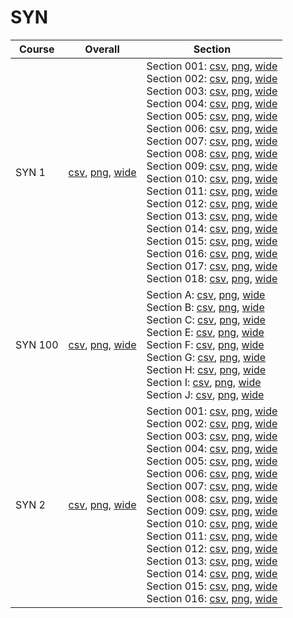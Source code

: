 # SYN

| Course | Overall | Section |
| ------ | ------- | ------- |
| SYN 1 | [csv](https://github.com/UCSD-Historical-Enrollment-Data/2023Winter/blob/main/overall/SYN%201.csv), [png](https://raw.githubusercontent.com/UCSD-Historical-Enrollment-Data/2023Winter/main/plot_overall/SYN%201.png), [wide](https://raw.githubusercontent.com/UCSD-Historical-Enrollment-Data/2023Winter/main/plot_overall_wide/SYN%201.png) | Section 001: [csv](https://github.com/UCSD-Historical-Enrollment-Data/2023Winter/blob/main/section/SYN%201_001.csv), [png](https://raw.githubusercontent.com/UCSD-Historical-Enrollment-Data/2023Winter/main/plot_section/SYN%201_001.png), [wide](https://raw.githubusercontent.com/UCSD-Historical-Enrollment-Data/2023Winter/main/plot_section_wide/SYN%201_001.png)<br>Section 002: [csv](https://github.com/UCSD-Historical-Enrollment-Data/2023Winter/blob/main/section/SYN%201_002.csv), [png](https://raw.githubusercontent.com/UCSD-Historical-Enrollment-Data/2023Winter/main/plot_section/SYN%201_002.png), [wide](https://raw.githubusercontent.com/UCSD-Historical-Enrollment-Data/2023Winter/main/plot_section_wide/SYN%201_002.png)<br>Section 003: [csv](https://github.com/UCSD-Historical-Enrollment-Data/2023Winter/blob/main/section/SYN%201_003.csv), [png](https://raw.githubusercontent.com/UCSD-Historical-Enrollment-Data/2023Winter/main/plot_section/SYN%201_003.png), [wide](https://raw.githubusercontent.com/UCSD-Historical-Enrollment-Data/2023Winter/main/plot_section_wide/SYN%201_003.png)<br>Section 004: [csv](https://github.com/UCSD-Historical-Enrollment-Data/2023Winter/blob/main/section/SYN%201_004.csv), [png](https://raw.githubusercontent.com/UCSD-Historical-Enrollment-Data/2023Winter/main/plot_section/SYN%201_004.png), [wide](https://raw.githubusercontent.com/UCSD-Historical-Enrollment-Data/2023Winter/main/plot_section_wide/SYN%201_004.png)<br>Section 005: [csv](https://github.com/UCSD-Historical-Enrollment-Data/2023Winter/blob/main/section/SYN%201_005.csv), [png](https://raw.githubusercontent.com/UCSD-Historical-Enrollment-Data/2023Winter/main/plot_section/SYN%201_005.png), [wide](https://raw.githubusercontent.com/UCSD-Historical-Enrollment-Data/2023Winter/main/plot_section_wide/SYN%201_005.png)<br>Section 006: [csv](https://github.com/UCSD-Historical-Enrollment-Data/2023Winter/blob/main/section/SYN%201_006.csv), [png](https://raw.githubusercontent.com/UCSD-Historical-Enrollment-Data/2023Winter/main/plot_section/SYN%201_006.png), [wide](https://raw.githubusercontent.com/UCSD-Historical-Enrollment-Data/2023Winter/main/plot_section_wide/SYN%201_006.png)<br>Section 007: [csv](https://github.com/UCSD-Historical-Enrollment-Data/2023Winter/blob/main/section/SYN%201_007.csv), [png](https://raw.githubusercontent.com/UCSD-Historical-Enrollment-Data/2023Winter/main/plot_section/SYN%201_007.png), [wide](https://raw.githubusercontent.com/UCSD-Historical-Enrollment-Data/2023Winter/main/plot_section_wide/SYN%201_007.png)<br>Section 008: [csv](https://github.com/UCSD-Historical-Enrollment-Data/2023Winter/blob/main/section/SYN%201_008.csv), [png](https://raw.githubusercontent.com/UCSD-Historical-Enrollment-Data/2023Winter/main/plot_section/SYN%201_008.png), [wide](https://raw.githubusercontent.com/UCSD-Historical-Enrollment-Data/2023Winter/main/plot_section_wide/SYN%201_008.png)<br>Section 009: [csv](https://github.com/UCSD-Historical-Enrollment-Data/2023Winter/blob/main/section/SYN%201_009.csv), [png](https://raw.githubusercontent.com/UCSD-Historical-Enrollment-Data/2023Winter/main/plot_section/SYN%201_009.png), [wide](https://raw.githubusercontent.com/UCSD-Historical-Enrollment-Data/2023Winter/main/plot_section_wide/SYN%201_009.png)<br>Section 010: [csv](https://github.com/UCSD-Historical-Enrollment-Data/2023Winter/blob/main/section/SYN%201_010.csv), [png](https://raw.githubusercontent.com/UCSD-Historical-Enrollment-Data/2023Winter/main/plot_section/SYN%201_010.png), [wide](https://raw.githubusercontent.com/UCSD-Historical-Enrollment-Data/2023Winter/main/plot_section_wide/SYN%201_010.png)<br>Section 011: [csv](https://github.com/UCSD-Historical-Enrollment-Data/2023Winter/blob/main/section/SYN%201_011.csv), [png](https://raw.githubusercontent.com/UCSD-Historical-Enrollment-Data/2023Winter/main/plot_section/SYN%201_011.png), [wide](https://raw.githubusercontent.com/UCSD-Historical-Enrollment-Data/2023Winter/main/plot_section_wide/SYN%201_011.png)<br>Section 012: [csv](https://github.com/UCSD-Historical-Enrollment-Data/2023Winter/blob/main/section/SYN%201_012.csv), [png](https://raw.githubusercontent.com/UCSD-Historical-Enrollment-Data/2023Winter/main/plot_section/SYN%201_012.png), [wide](https://raw.githubusercontent.com/UCSD-Historical-Enrollment-Data/2023Winter/main/plot_section_wide/SYN%201_012.png)<br>Section 013: [csv](https://github.com/UCSD-Historical-Enrollment-Data/2023Winter/blob/main/section/SYN%201_013.csv), [png](https://raw.githubusercontent.com/UCSD-Historical-Enrollment-Data/2023Winter/main/plot_section/SYN%201_013.png), [wide](https://raw.githubusercontent.com/UCSD-Historical-Enrollment-Data/2023Winter/main/plot_section_wide/SYN%201_013.png)<br>Section 014: [csv](https://github.com/UCSD-Historical-Enrollment-Data/2023Winter/blob/main/section/SYN%201_014.csv), [png](https://raw.githubusercontent.com/UCSD-Historical-Enrollment-Data/2023Winter/main/plot_section/SYN%201_014.png), [wide](https://raw.githubusercontent.com/UCSD-Historical-Enrollment-Data/2023Winter/main/plot_section_wide/SYN%201_014.png)<br>Section 015: [csv](https://github.com/UCSD-Historical-Enrollment-Data/2023Winter/blob/main/section/SYN%201_015.csv), [png](https://raw.githubusercontent.com/UCSD-Historical-Enrollment-Data/2023Winter/main/plot_section/SYN%201_015.png), [wide](https://raw.githubusercontent.com/UCSD-Historical-Enrollment-Data/2023Winter/main/plot_section_wide/SYN%201_015.png)<br>Section 016: [csv](https://github.com/UCSD-Historical-Enrollment-Data/2023Winter/blob/main/section/SYN%201_016.csv), [png](https://raw.githubusercontent.com/UCSD-Historical-Enrollment-Data/2023Winter/main/plot_section/SYN%201_016.png), [wide](https://raw.githubusercontent.com/UCSD-Historical-Enrollment-Data/2023Winter/main/plot_section_wide/SYN%201_016.png)<br>Section 017: [csv](https://github.com/UCSD-Historical-Enrollment-Data/2023Winter/blob/main/section/SYN%201_017.csv), [png](https://raw.githubusercontent.com/UCSD-Historical-Enrollment-Data/2023Winter/main/plot_section/SYN%201_017.png), [wide](https://raw.githubusercontent.com/UCSD-Historical-Enrollment-Data/2023Winter/main/plot_section_wide/SYN%201_017.png)<br>Section 018: [csv](https://github.com/UCSD-Historical-Enrollment-Data/2023Winter/blob/main/section/SYN%201_018.csv), [png](https://raw.githubusercontent.com/UCSD-Historical-Enrollment-Data/2023Winter/main/plot_section/SYN%201_018.png), [wide](https://raw.githubusercontent.com/UCSD-Historical-Enrollment-Data/2023Winter/main/plot_section_wide/SYN%201_018.png) |
| SYN 100 | [csv](https://github.com/UCSD-Historical-Enrollment-Data/2023Winter/blob/main/overall/SYN%20100.csv), [png](https://raw.githubusercontent.com/UCSD-Historical-Enrollment-Data/2023Winter/main/plot_overall/SYN%20100.png), [wide](https://raw.githubusercontent.com/UCSD-Historical-Enrollment-Data/2023Winter/main/plot_overall_wide/SYN%20100.png) | Section A: [csv](https://github.com/UCSD-Historical-Enrollment-Data/2023Winter/blob/main/section/SYN%20100_A.csv), [png](https://raw.githubusercontent.com/UCSD-Historical-Enrollment-Data/2023Winter/main/plot_section/SYN%20100_A.png), [wide](https://raw.githubusercontent.com/UCSD-Historical-Enrollment-Data/2023Winter/main/plot_section_wide/SYN%20100_A.png)<br>Section B: [csv](https://github.com/UCSD-Historical-Enrollment-Data/2023Winter/blob/main/section/SYN%20100_B.csv), [png](https://raw.githubusercontent.com/UCSD-Historical-Enrollment-Data/2023Winter/main/plot_section/SYN%20100_B.png), [wide](https://raw.githubusercontent.com/UCSD-Historical-Enrollment-Data/2023Winter/main/plot_section_wide/SYN%20100_B.png)<br>Section C: [csv](https://github.com/UCSD-Historical-Enrollment-Data/2023Winter/blob/main/section/SYN%20100_C.csv), [png](https://raw.githubusercontent.com/UCSD-Historical-Enrollment-Data/2023Winter/main/plot_section/SYN%20100_C.png), [wide](https://raw.githubusercontent.com/UCSD-Historical-Enrollment-Data/2023Winter/main/plot_section_wide/SYN%20100_C.png)<br>Section E: [csv](https://github.com/UCSD-Historical-Enrollment-Data/2023Winter/blob/main/section/SYN%20100_E.csv), [png](https://raw.githubusercontent.com/UCSD-Historical-Enrollment-Data/2023Winter/main/plot_section/SYN%20100_E.png), [wide](https://raw.githubusercontent.com/UCSD-Historical-Enrollment-Data/2023Winter/main/plot_section_wide/SYN%20100_E.png)<br>Section F: [csv](https://github.com/UCSD-Historical-Enrollment-Data/2023Winter/blob/main/section/SYN%20100_F.csv), [png](https://raw.githubusercontent.com/UCSD-Historical-Enrollment-Data/2023Winter/main/plot_section/SYN%20100_F.png), [wide](https://raw.githubusercontent.com/UCSD-Historical-Enrollment-Data/2023Winter/main/plot_section_wide/SYN%20100_F.png)<br>Section G: [csv](https://github.com/UCSD-Historical-Enrollment-Data/2023Winter/blob/main/section/SYN%20100_G.csv), [png](https://raw.githubusercontent.com/UCSD-Historical-Enrollment-Data/2023Winter/main/plot_section/SYN%20100_G.png), [wide](https://raw.githubusercontent.com/UCSD-Historical-Enrollment-Data/2023Winter/main/plot_section_wide/SYN%20100_G.png)<br>Section H: [csv](https://github.com/UCSD-Historical-Enrollment-Data/2023Winter/blob/main/section/SYN%20100_H.csv), [png](https://raw.githubusercontent.com/UCSD-Historical-Enrollment-Data/2023Winter/main/plot_section/SYN%20100_H.png), [wide](https://raw.githubusercontent.com/UCSD-Historical-Enrollment-Data/2023Winter/main/plot_section_wide/SYN%20100_H.png)<br>Section I: [csv](https://github.com/UCSD-Historical-Enrollment-Data/2023Winter/blob/main/section/SYN%20100_I.csv), [png](https://raw.githubusercontent.com/UCSD-Historical-Enrollment-Data/2023Winter/main/plot_section/SYN%20100_I.png), [wide](https://raw.githubusercontent.com/UCSD-Historical-Enrollment-Data/2023Winter/main/plot_section_wide/SYN%20100_I.png)<br>Section J: [csv](https://github.com/UCSD-Historical-Enrollment-Data/2023Winter/blob/main/section/SYN%20100_J.csv), [png](https://raw.githubusercontent.com/UCSD-Historical-Enrollment-Data/2023Winter/main/plot_section/SYN%20100_J.png), [wide](https://raw.githubusercontent.com/UCSD-Historical-Enrollment-Data/2023Winter/main/plot_section_wide/SYN%20100_J.png) |
| SYN 2 | [csv](https://github.com/UCSD-Historical-Enrollment-Data/2023Winter/blob/main/overall/SYN%202.csv), [png](https://raw.githubusercontent.com/UCSD-Historical-Enrollment-Data/2023Winter/main/plot_overall/SYN%202.png), [wide](https://raw.githubusercontent.com/UCSD-Historical-Enrollment-Data/2023Winter/main/plot_overall_wide/SYN%202.png) | Section 001: [csv](https://github.com/UCSD-Historical-Enrollment-Data/2023Winter/blob/main/section/SYN%202_001.csv), [png](https://raw.githubusercontent.com/UCSD-Historical-Enrollment-Data/2023Winter/main/plot_section/SYN%202_001.png), [wide](https://raw.githubusercontent.com/UCSD-Historical-Enrollment-Data/2023Winter/main/plot_section_wide/SYN%202_001.png)<br>Section 002: [csv](https://github.com/UCSD-Historical-Enrollment-Data/2023Winter/blob/main/section/SYN%202_002.csv), [png](https://raw.githubusercontent.com/UCSD-Historical-Enrollment-Data/2023Winter/main/plot_section/SYN%202_002.png), [wide](https://raw.githubusercontent.com/UCSD-Historical-Enrollment-Data/2023Winter/main/plot_section_wide/SYN%202_002.png)<br>Section 003: [csv](https://github.com/UCSD-Historical-Enrollment-Data/2023Winter/blob/main/section/SYN%202_003.csv), [png](https://raw.githubusercontent.com/UCSD-Historical-Enrollment-Data/2023Winter/main/plot_section/SYN%202_003.png), [wide](https://raw.githubusercontent.com/UCSD-Historical-Enrollment-Data/2023Winter/main/plot_section_wide/SYN%202_003.png)<br>Section 004: [csv](https://github.com/UCSD-Historical-Enrollment-Data/2023Winter/blob/main/section/SYN%202_004.csv), [png](https://raw.githubusercontent.com/UCSD-Historical-Enrollment-Data/2023Winter/main/plot_section/SYN%202_004.png), [wide](https://raw.githubusercontent.com/UCSD-Historical-Enrollment-Data/2023Winter/main/plot_section_wide/SYN%202_004.png)<br>Section 005: [csv](https://github.com/UCSD-Historical-Enrollment-Data/2023Winter/blob/main/section/SYN%202_005.csv), [png](https://raw.githubusercontent.com/UCSD-Historical-Enrollment-Data/2023Winter/main/plot_section/SYN%202_005.png), [wide](https://raw.githubusercontent.com/UCSD-Historical-Enrollment-Data/2023Winter/main/plot_section_wide/SYN%202_005.png)<br>Section 006: [csv](https://github.com/UCSD-Historical-Enrollment-Data/2023Winter/blob/main/section/SYN%202_006.csv), [png](https://raw.githubusercontent.com/UCSD-Historical-Enrollment-Data/2023Winter/main/plot_section/SYN%202_006.png), [wide](https://raw.githubusercontent.com/UCSD-Historical-Enrollment-Data/2023Winter/main/plot_section_wide/SYN%202_006.png)<br>Section 007: [csv](https://github.com/UCSD-Historical-Enrollment-Data/2023Winter/blob/main/section/SYN%202_007.csv), [png](https://raw.githubusercontent.com/UCSD-Historical-Enrollment-Data/2023Winter/main/plot_section/SYN%202_007.png), [wide](https://raw.githubusercontent.com/UCSD-Historical-Enrollment-Data/2023Winter/main/plot_section_wide/SYN%202_007.png)<br>Section 008: [csv](https://github.com/UCSD-Historical-Enrollment-Data/2023Winter/blob/main/section/SYN%202_008.csv), [png](https://raw.githubusercontent.com/UCSD-Historical-Enrollment-Data/2023Winter/main/plot_section/SYN%202_008.png), [wide](https://raw.githubusercontent.com/UCSD-Historical-Enrollment-Data/2023Winter/main/plot_section_wide/SYN%202_008.png)<br>Section 009: [csv](https://github.com/UCSD-Historical-Enrollment-Data/2023Winter/blob/main/section/SYN%202_009.csv), [png](https://raw.githubusercontent.com/UCSD-Historical-Enrollment-Data/2023Winter/main/plot_section/SYN%202_009.png), [wide](https://raw.githubusercontent.com/UCSD-Historical-Enrollment-Data/2023Winter/main/plot_section_wide/SYN%202_009.png)<br>Section 010: [csv](https://github.com/UCSD-Historical-Enrollment-Data/2023Winter/blob/main/section/SYN%202_010.csv), [png](https://raw.githubusercontent.com/UCSD-Historical-Enrollment-Data/2023Winter/main/plot_section/SYN%202_010.png), [wide](https://raw.githubusercontent.com/UCSD-Historical-Enrollment-Data/2023Winter/main/plot_section_wide/SYN%202_010.png)<br>Section 011: [csv](https://github.com/UCSD-Historical-Enrollment-Data/2023Winter/blob/main/section/SYN%202_011.csv), [png](https://raw.githubusercontent.com/UCSD-Historical-Enrollment-Data/2023Winter/main/plot_section/SYN%202_011.png), [wide](https://raw.githubusercontent.com/UCSD-Historical-Enrollment-Data/2023Winter/main/plot_section_wide/SYN%202_011.png)<br>Section 012: [csv](https://github.com/UCSD-Historical-Enrollment-Data/2023Winter/blob/main/section/SYN%202_012.csv), [png](https://raw.githubusercontent.com/UCSD-Historical-Enrollment-Data/2023Winter/main/plot_section/SYN%202_012.png), [wide](https://raw.githubusercontent.com/UCSD-Historical-Enrollment-Data/2023Winter/main/plot_section_wide/SYN%202_012.png)<br>Section 013: [csv](https://github.com/UCSD-Historical-Enrollment-Data/2023Winter/blob/main/section/SYN%202_013.csv), [png](https://raw.githubusercontent.com/UCSD-Historical-Enrollment-Data/2023Winter/main/plot_section/SYN%202_013.png), [wide](https://raw.githubusercontent.com/UCSD-Historical-Enrollment-Data/2023Winter/main/plot_section_wide/SYN%202_013.png)<br>Section 014: [csv](https://github.com/UCSD-Historical-Enrollment-Data/2023Winter/blob/main/section/SYN%202_014.csv), [png](https://raw.githubusercontent.com/UCSD-Historical-Enrollment-Data/2023Winter/main/plot_section/SYN%202_014.png), [wide](https://raw.githubusercontent.com/UCSD-Historical-Enrollment-Data/2023Winter/main/plot_section_wide/SYN%202_014.png)<br>Section 015: [csv](https://github.com/UCSD-Historical-Enrollment-Data/2023Winter/blob/main/section/SYN%202_015.csv), [png](https://raw.githubusercontent.com/UCSD-Historical-Enrollment-Data/2023Winter/main/plot_section/SYN%202_015.png), [wide](https://raw.githubusercontent.com/UCSD-Historical-Enrollment-Data/2023Winter/main/plot_section_wide/SYN%202_015.png)<br>Section 016: [csv](https://github.com/UCSD-Historical-Enrollment-Data/2023Winter/blob/main/section/SYN%202_016.csv), [png](https://raw.githubusercontent.com/UCSD-Historical-Enrollment-Data/2023Winter/main/plot_section/SYN%202_016.png), [wide](https://raw.githubusercontent.com/UCSD-Historical-Enrollment-Data/2023Winter/main/plot_section_wide/SYN%202_016.png) |
